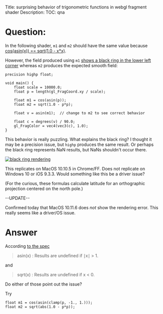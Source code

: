 Title: surprising behavior of trigonometric functions in webgl fragment shader
Description:
TOC: qna

# Question:

In the following shader, `m1` and `m2` should have the same value because [cos(asin(x)) == sqrt(1.0 - x*x)](https://en.wikipedia.org/wiki/Inverse_trigonometric_functions#Relationships_between_trigonometric_functions_and_inverse_trigonometric_functions).

However, the field produced using `m1` [shows a black ring in the lower left corner](http://thebookofshaders.com/edit.php?log=160815141625) whereas `m2` produces the expected smooth field:

    precision highp float;

    void main() {
        float scale = 10000.0;
        float p = length(gl_FragCoord.xy / scale);

        float m1 = cos(asin(p));
        float m2 = sqrt(1.0 - p*p);

        float v = asin(m1);  // change to m2 to see correct behavior

        float c = degrees(v) / 90.0;
        gl_FragColor = vec4(vec3(c), 1.0);
    }

This behavior is really puzzling. What explains the black ring? I thought it may be a precision issue, but `highp` produces the same result. Or perhaps the black ring represents NaN results, but NaNs shouldn't occur there.

[![black ring rendering][1]][1]

This replicates on MacOS 10.10.5 in Chrome/FF. Does not replicate on Windows 10 or iOS 9.3.3. Would something like this be a driver issue?

(For the curious, these formulas calculate latitude for an orthographic projection centered on the north pole.)

--UPDATE--

Confirmed today that MacOS 10.11.6 does _not_ show the rendering error. This really seems like a driver/OS issue.


  [1]: http://i.stack.imgur.com/iEaK9.png

# Answer

According [to the spec](https://www.khronos.org/registry/gles/specs/2.0/GLSL_ES_Specification_1.0.17.pdf)

> asin(x) :  Results are undefined if ∣x∣ > 1.

and

> sqrt(x) :  Results are undefined if x < 0.

Do either of those point out the issue?

Try

    float m1 = cos(asin(clamp(p, -1., 1.)));
    float m2 = sqrt(abs(1.0 - p*p));


